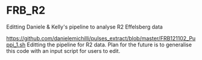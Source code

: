 # FRB_R2
Editting Daniele &amp; Kelly's pipeline to analyse R2 Effelsberg data

https://github.com/danielemichilli/pulses_extract/blob/master/FRB121102_Puppi_1.sh
  Editting the pipeline for R2 data. Plan for the future is to generalise this code with an input script for users to edit.
  
